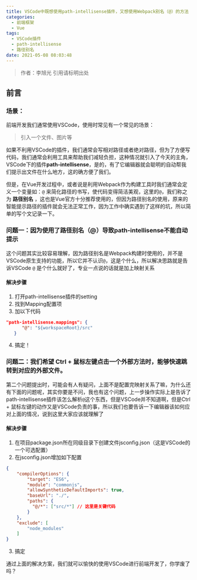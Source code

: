 ```yaml
---
title: VSCode中既想使用path-intellisense插件，又想使用Webpack别名（@）的方法
categories:
  - 前端框架
  - Vue
tags:
  - VSCode插件
  - path-intellisense
  - 路径别名
date: 2021-05-08 08:03:48
---
```


> 作者：李旭光
> 引用请标明出处

## 前言


<!-- more -->
### 场景：
前端开发我们通常使用VSCode，使用时常见有一个常见的场景：
> 引入一个文件、图片等

如果不利用VSCode的插件，我们通常会写相对路径或者绝对路径，但为了方便写代码，我们通常会利用工具来帮助我们减轻负担，这种情况就引入了今天的主角，VSCode下的插件**path-intellisense**，是的，有了它编辑器就会聪明的自动帮我们提示出文件在什么地方，这的确方便了我们。

但是，在Vue开发过程中，或者说是利用Webpack作为构建工具时我们通常会定义一个变量如：`@` 来简化路径的书写，使代码变得简洁美观，这里的`@`，我们称之为 **路径别名** ，这也是Vue官方十分推荐使用的，但因为路径别名的使用，原来的智能提示路径的插件就会无法正常工作，因为工作中确实遇到了这样的坑，所以简单的写个文记录一下。

### 问题一：因为使用了路径别名（@）导致path-intellisense不能自动提示
这个问题其实比较容易理解，因为路径别名是Webpack构建时使用的，并不是VSCode原生支持的功能，所以它并不认识`@`，这是个什么，所以解决思路就是告诉VSCode `@` 是个什么就好了，专业一点说的话就是加上映射关系

#### 解决步骤
1. 打开path-intellisense插件的setting
2. 找到Mapping配置项
3. 加以下代码
``` json
"path-intellisense.mappings": {
      "@": "${workspaceRoot}/src"
   }
```
4. 搞定！

### 问题二：我们希望 Ctrl + 鼠标左键点击一个外部方法时，能够快速跳转到对应的外部文件。
第二个问题提出时，可能会有人有疑问，上面不是配置完映射关系了嘛，为什么还有下面的问题呢，其实你要是不问，我也有这个问题，上一步操作实际上是告诉了path-intellisense插件该怎么解析`@`这个东西，但是VSCode并不知道啊，但是Ctrl + 鼠标左键的动作又是VSCode负责的事，所以我们也要告诉一下编辑器该如何应对上面的情况，说到这里大家应该就理解了

#### 解决步骤
1. 在项目package.json所在同级目录下创建文件jsconfig.json（这是VSCode的一个可选配置）
2. 在jsconfig.json增加如下配置
``` json
{
    "compilerOptions": {
        "target": "ES6",
        "module": "commonjs",
        "allowSyntheticDefaultImports": true,
        "baseUrl": "./",
        "paths": {
          "@/*": ["src/*"] // 这里是关键代码
        }
    },
    "exclude": [
        "node_modules"
    ]
}
```
3. 搞定

通过上面的解决方案，我们就可以愉快的使用VSCode进行前端开发了，你学废了吗？
